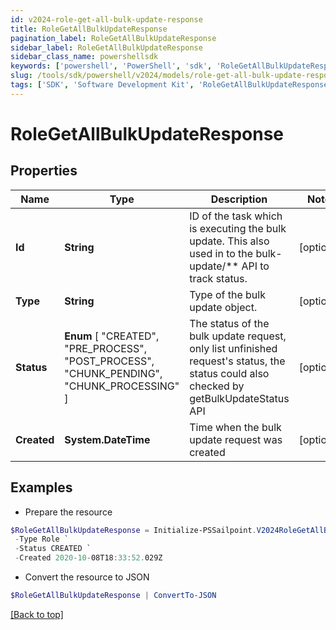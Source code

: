```yaml
---
id: v2024-role-get-all-bulk-update-response
title: RoleGetAllBulkUpdateResponse
pagination_label: RoleGetAllBulkUpdateResponse
sidebar_label: RoleGetAllBulkUpdateResponse
sidebar_class_name: powershellsdk
keywords: ['powershell', 'PowerShell', 'sdk', 'RoleGetAllBulkUpdateResponse', 'V2024RoleGetAllBulkUpdateResponse'] 
slug: /tools/sdk/powershell/v2024/models/role-get-all-bulk-update-response
tags: ['SDK', 'Software Development Kit', 'RoleGetAllBulkUpdateResponse', 'V2024RoleGetAllBulkUpdateResponse']
---
```



# RoleGetAllBulkUpdateResponse

## Properties

Name | Type | Description | Notes
------------ | ------------- | ------------- | -------------
**Id** | **String** | ID of the task which is executing the bulk update. This also used in to the bulk-update/** API to track status. | [optional] 
**Type** | **String** | Type of the bulk update object. | [optional] 
**Status** |  **Enum** [  "CREATED",    "PRE_PROCESS",    "POST_PROCESS",    "CHUNK_PENDING",    "CHUNK_PROCESSING" ] | The status of the bulk update request, only list unfinished request's status, the status could also checked by getBulkUpdateStatus API | [optional] 
**Created** | **System.DateTime** | Time when the bulk update request was created | [optional] 

## Examples

- Prepare the resource
```powershell
$RoleGetAllBulkUpdateResponse = Initialize-PSSailpoint.V2024RoleGetAllBulkUpdateResponse  -Id 2c9180867817ac4d017817c491119a20 `
 -Type Role `
 -Status CREATED `
 -Created 2020-10-08T18:33:52.029Z
```

- Convert the resource to JSON
```powershell
$RoleGetAllBulkUpdateResponse | ConvertTo-JSON
```


[[Back to top]](#) 

